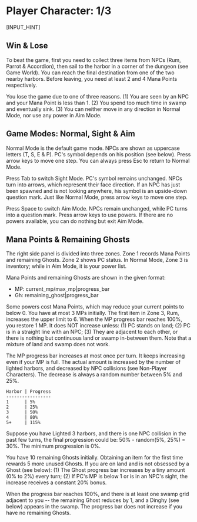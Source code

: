 # Player Character: 1/3

[INPUT_HINT]

## Win & Lose

To beat the game, first you need to collect three items from NPCs (Rum, Parrot & Accordion), then sail to the harbor in a corner of the dungeon (see Game World). You can reach the final destination from one of the two nearby harbors. Before leaving, you need at least 2 and 4 Mana Points respectively.

You lose the game due to one of three reasons. (1) You are seen by an NPC and your Mana Point is less than 1. (2) You spend too much time in swamp and eventually sink. (3) You can neither move in any direction in Normal Mode, nor use any power in Aim Mode.

## Game Modes: Normal, Sight & Aim

Normal Mode is the default game mode. NPCs are shown as uppercase letters (T, S, E & P). PC's symbol depends on his position (see below). Press arrow keys to move one step. You can always press Esc to return to Normal Mode.

Press Tab to switch Sight Mode. PC's symbol remains unchanged. NPCs turn into arrows, which represent their face direction. If an NPC has just been spawned and is not looking anywhere, his symbol is an upside-down question mark. Just like Normal Mode, press arrow keys to move one step.

Press Space to switch Aim Mode. NPCs remain unchanged, while PC turns into a question mark. Press arrow keys to use powers. If there are no powers available, you can do nothing but exit Aim Mode.

## Mana Points & Remaining Ghosts

The right side panel is divided into three zones. Zone 1 records Mana Points and remaining Ghosts. Zone 2 shows PC status. In Normal Mode, Zone 3 is inventory; while in Aim Mode, it is your power list.

Mana Points and remaining Ghosts are shown in the given format:

* MP: current_mp/max_mp|progress_bar
* Gh: remaining_ghost|progress_bar

Some powers cost Mana Points, which may reduce your current points to below 0. You have at most 3 MPs initially. The first item in Zone 3, Rum, increases the upper limit to 6. When the MP progress bar reaches 100%, you restore 1 MP. It does NOT increase unless: (1) PC stands on land; (2) PC is in a straight line with an NPC; (3) They are adjacent to each other, or there is nothing but continuous land or swamp in-between them. Note that a mixture of land and swamp does not work.

The MP progress bar increases at most once per turn. It keeps increasing even if your MP is full. The actual amount is increased by the number of lighted harbors, and decreased by NPC collisions (see Non-Player Characters). The decrease is always a random number between 5% and 25%.

    Harbor | Progress
    -----------------
    1      | 5%
    2      | 25%
    3      | 50%
    4      | 80%
    5+     | 115%

Suppose you have Lighted 3 harbors, and there is one NPC collision in the past few turns, the final progression could be: 50% - random(5%, 25%) = 30%. The minimum progression is 0%.

You have 10 remaining Ghosts initially. Obtaining an item for the first time rewards 5 more unused Ghosts. If you are on land and is not obsessed by a Ghost (see below): (1) The Ghost progress bar increases by a tiny amount (0% to 2%) every turn; (2) If PC's MP is below 1 or is in an NPC's sight, the increase receives a constant 20% bonus.

When the progress bar reaches 100%, and there is at least one swamp grid adjacent to you -- the remaining Ghost reduces by 1, and a Dinghy (see below) appears in the swamp. The progress bar does not increase if you have no remaining Ghosts.
